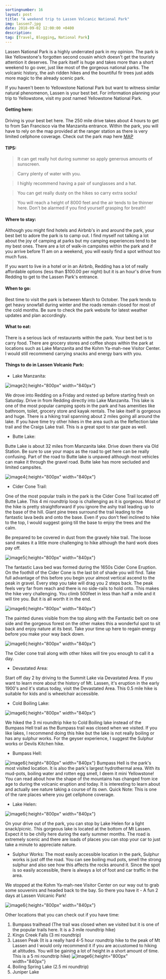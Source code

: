 ```yaml
---
sortingnumber: 16
layout: post
title: "A weekend trip to Lassen Volcanic National Park"
img: lassen7.jpg
date: 2018-09-02 12:00:00 +0400
description:
tag: [Travel, Blogging, National Park]
---
```


Lassen National Park is a highly underrated park in my opinion. The park is like Yellowstone's forgotten second cousin which doesn't get the touristy attention it deserves. The park itself is huge and takes more than a short weekend to go over, just like most of the gorgeous national parks. The volcanic history, the ash ridden hikes and the bountiful fir trees just adds more magic to the already scenic park.  

If you haven't been to Yellowstone National Park but want to witness similar natural phenomenon, Lassen is your best bet. For information planning your trip to Yellowstone, visit my post named Yellowstone National Park.

#### Getting here:

Driving is your best bet here. The 250 mile drive takes about 4 hours to get to from San Francisco via the Manzanita entrance. Within the park, you will have to rely on the map provided at the ranger station as there is very limited cellphone coverage. Check out the park map here <a href= "https://www.nps.gov/lavo/planyourvisit/maps.htm"> MAP </a>

#### TIPS:

> It can get really hot during summer so apply generous amounts of sunscreen.

> Carry plenty of water with you.

> I highly recommend having a pair of sunglasses and a hat.

> You can get really dusty on the hikes so carry extra socks!

> You will reach a height of 8000 feet and the air tends to be thinner here. Don't be alarmed if you find yourself grasping for breath!

#### Where to stay:

Although you might find hotels and Airbnb's in and around the park, your best bet to adore the park is to camp out. I find myself not talking a lot about the joy of camping at parks but my camping experiences tend to be my best ones. There are a lot of walk-in campsites within the park and if you arrive before 11 am on a weekend, you will easily find a spot without too much fuss.

If you want to live in a hotel or in an Airbnb, Redding has a lot of really affordable options (less than $100.00 per night) but it is an hour's drive from Redding to get to the Lassen Park's entrance.

#### When to go:
Best time to visit the park is between March to October. The park tends to get heavy snowfall during winter and the roads remain closed for most of the cold months. Be sure to check the park website for latest weather updates and plan accordingly.

#### What to eat:
There is a serious lack of restaurants within the park. Your best bet is to carry food. There are grocery stores and coffee shops within the park at locations such as Lake Manzanita and the Kohm Ya-mah-nee Visitor Center. I would still recommend carrying snacks and energy bars with you.

#### Things to do in Lassen Volcanic Park:

- Lake Manzanita:

![image2]({{site.baseurl}}/assets/img/lassen4.jpg){:height="800px" width="840px"}

We drove into Redding on a Friday and rested up before starting fresh on Saturday. Drive in from Redding directly into Lake Manzanita. This lake is one of the most popular camping spots in the park and has amenities like bathroom, toilet, grocery store and kayak rentals. The lake itself is gorgeous and huge. There is a hiking trail spanning about 2 miles going all around the lake. If you have time try other hikes in the area such as the Reflection lake trail and the Craigs Lake trail. This is a great spot to star gaze as well.

- Butte Lake:

Butte Lake is about 32 miles from Manzanita lake. Drive down there via Old Station. Be sure to use your maps as the road to get here can be really confusing. Part of the road to Butte lake is unpaved although most vehicles can make it through the gravel road. Butte lake has more secluded and limited campsites.

![image4]({{site.baseurl}}/assets/img/lassen1.jpg){:height="800px" width="840px"}

- Cider Cone Trail:

One of the most popular trails in the park is the Cider Cone Trail located off Butte Lake. This 4 mi roundtrip loop is challenging as it is gorgeous. Most of the hike is pretty straightforward if you ignore the ashy trail leading up to the base of the hill. Giant pine trees surround the trail leading to the fantastic lava beds and onto the base. Even if you don't feel inclined to hike to the top, I would suggest going till the base to enjoy the trees and the calm.

Be prepared to be covered in dust from the gravely hike trail. The loose sand makes it a little more challenging to hike although the hard work does pay off.

![image5]({{site.baseurl}}/assets/img/lassen2.jpg){:height="800px" width="840px"}

The fantastic Lava bed was formed during the 1650s Cider Cone Eruption. On the foothill of the Cider Cone is the last bit of shade you will find. Take full advantage of this before you begin your almost vertical ascend to the peak in gravel. Every step you take will drag you 2 steps back. The peak feels very far from reach and there is no side-rails to hold onto. This makes the hike very challenging. You climb 500feet in less than half a mile and it will tire you. But it is all worth it in the end.

![image6]({{site.baseurl}}/assets/img/lassen3.jpg){:height="800px" width="840px"}

The painted dunes visible from the top along with the Fantastic belt on one side and the gorgeous forest on the other makes this a wonderful spot to sit back and enjoy nature at its best. Take your time up here to regain energy before you make your way back down.

![image6]({{site.baseurl}}/assets/img/lassen8.jpg){:height="800px" width="840px"}

The Cider cone trail along with other hikes will tire you enough to call it a day.

- Devastated Area:

Start off day 2 by driving to the Summit Lake via Devastated Area. If you want to learn more about the history of Mt. Lassen, it's eruption in the early 1900's and it's status today, visit the Devastated Area. This 0.5 mile hike is suitable for kids and is wheelchair accessible.

- Cold Boiling Lake:

![image6]({{site.baseurl}}/assets/img/lassen5.jpg){:height="800px" width="840px"}

We hiked the 3 mi roundtrip hike to Cold Boiling lake instead of the Bumpass Hell trail as the Bumpass trail was closed when we visited. If you like lakes, I recommend doing this hike but the lake is not really boiling or has any sulphur works. For the geyser experience, I suggest the Sulphur works or Devils Kitchen hike.

- Bumpass Hell:

![image6]({{site.baseurl}}/assets/img/lassen9.jpg){:height="800px" width="840px"}
Bumpass Hell is the park's most visited location. It is also the park's largest hydrothermal area. With its mud-pots, boiling water and rotten egg smell, I deem it mini Yellowstone! You can read about how the shape of the mountains has changed from ice age to during the volcanic eruption and today. It is interesting to learn about and actually see nature taking a course of its own. Quick Note: This is one of the rare places where you get cellphone coverage.

- Lake Helen:

![image6]({{site.baseurl}}/assets/img/lassen7.jpg){:height="800px" width="840px"}

On your drive out of the park, you can stop by Lake Helen for a light snack/picnic. This gorgeous lake is located at the bottom of Mt Lassen. Expect it to be chilly here during the early summer months. The road is extremely scenic and there are loads of places you can stop your car to just take a minute to appreciate nature.

- Sulphur Works:
The most easily accessible location in the park, Sulphur works is just off the road. You can see boiling mud pots, smell the strong sulphur and also see how this affects the rocks around it. Since the spot is so easily accessible, there is always a lot of foot and car traffic in the area.

We stopped at the Kohm Ya-mah-nee Visitor Center on our way out to grab some souvenirs and headed back to the bay. So there you have it - A fun 2 days at Lassen Volcanic Park!

![image6]({{site.baseurl}}/assets/img/lassen6.jpg){:height="800px" width="840px"}

Other locations that you can check out if you have time:
1. Bumpass trailhead (The trail was closed when we visited but it is one of the popular trails here. It is a 3 mile roundtrip hike)
2. Kings Creek Falls (3 mi roundtrip)
3. Lassen Peak (It is a really hard 4-5 hour roundtrip hike to the peak of Mt Lassen and I would only recommend it if you are accustomed to hiking at altitudes. You will be gaining a lot of height in a short amount of time. This is a 5 mi roundtrip hike)
![image6]({{site.baseurl}}/assets/img/lassen10.jpg){:height="800px" width="840px"}
4. Boiling Spring Lake (2.5 mi roundtrip)
5. Juniper Lake
